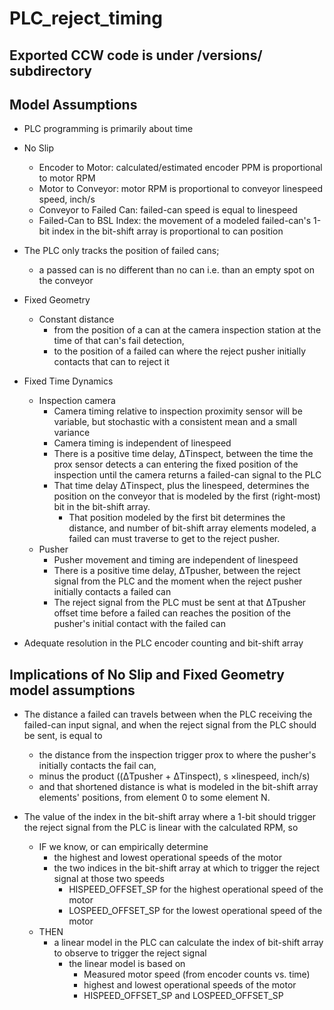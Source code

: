 # PLC_reject_timing

## Exported CCW code is under /versions/ subdirectory

## Model Assumptions
- PLC programming is primarily about time

- No Slip
  - Encoder to Motor:  calculated/estimated encoder PPM is proportional to motor RPM
  - Motor to Conveyor:  motor RPM is proportional to conveyor linespeed speed, inch/s
  - Conveyor to Failed Can:  failed-can speed is equal to linespeed
  - Failed-Can to BSL Index:  the movement of a modeled failed-can's 1-bit index in the
                                                bit-shift array is proportional to can position

- The PLC only tracks the position of failed cans;
  - a passed can is no different than no can i.e. than an empty spot on the conveyor
- Fixed Geometry
  - Constant distance
    - from the position of a can at the camera inspection station at the time of that can's fail detection,
    - to the position of a failed can where the reject pusher initially contacts that can to reject it

- Fixed Time Dynamics
  - Inspection camera
    - Camera timing relative to inspection proximity sensor will be variable, but stochastic with a consistent mean and a small variance
    - Camera timing is independent of linespeed
    - There is a positive time delay, ΔTinspect, between the time the prox sensor detects a can entering the fixed position of the inspection until the camera returns a failed-can signal to the PLC
    - That time delay ΔTinspect, plus the linespeed, determines the position on the conveyor that is modeled by the first (right-most) bit in the bit-shift array.
      - That position modeled by the first bit determines the distance, and number of bit-shift array elements modeled, a failed can must traverse to get to the reject pusher.
  - Pusher
    - Pusher movement and timing are independent of linespeed
    - There is a positive time delay, ΔTpusher, between the reject signal from the PLC and the moment when the reject pusher initially contacts a failed can
    - The reject signal from the PLC must be sent at that ΔTpusher offset time before a failed can reaches the position of the pusher's initial contact with the failed can

- Adequate resolution in the PLC encoder counting and bit-shift array

## Implications of No Slip and Fixed Geometry model assumptions
- The distance a failed can travels between when the PLC receiving the failed-can input signal, and when the reject signal from the PLC should be sent, is equal to
  - the distance from the inspection trigger prox to where the pusher's initially contacts the fail can,
  - minus the product ((ΔTpusher + ΔTinspect), s ×linespeed, inch/s)
  - and that shortened distance is what is modeled in the bit-shift array elements' positions, from element 0 to some element N.

- The value of the index in the bit-shift array where a 1-bit should trigger the reject
   signal from the PLC is linear with the calculated RPM, so
  - IF we know, or can empirically determine
    - the highest and lowest operational speeds of the motor
    - the two indices in the bit-shift array at which to trigger the reject signal at those
      two speeds
      - HISPEED_OFFSET_SP for the highest operational speed of the motor
      - LOSPEED_OFFSET_SP for the lowest operational speed of the motor
  - THEN
    - a linear model in the PLC can calculate the index of bit-shift array to observe to trigger the reject signal
      - the linear model is based on
         - Measured motor speed (from encoder counts vs. time)
         - highest and lowest operational speeds of the motor
         - HISPEED_OFFSET_SP and LOSPEED_OFFSET_SP
